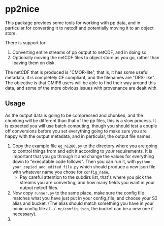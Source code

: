 # pp2nice

This package provides some tools for working with pp data, and in particular
for converting it to netcdf and potentially moving it to an object store.

There is support for

1. Converting entire streams of pp output to netCDF, and in doing so
2. Optionally moving the netCDF files to object store as you go, rather than leaving them on disk.

The netCDF that is produced is "CMOR-lite", that is, it has some useful metadata, it is completely
CF compliant, and the filenames are "DRS-like".  The objective is that CMIP6 users will be able to
find their way around this data, and some of the more obvious issues with provenance are dealt with.

## Usage

As the output data is going to be compressed and chunked, and the chunking will be different than
that of the pp files, this is a slow process. It is expected you will use batch computing, though
you should test a couple off conversions before you set everything going to make sure you are happy
with the output metadata, and in particular, the output file names.

1. Copy the example file `eg_n1280.py` to the directory where you are going to control things from and edit it according to _your_ requirements. It is important that you go through it and change the values for everything down to "executable code follows". Then you can run it, with
`python your_copied_and_edited_file.py` which should produce a new json file with whatever name you chose for `config_name`.
     - Pay careful attention to the subdirs list, that's where you pick the streams you are converting, and how many fields you want in your output netcdf files.
2. Now copy `runner.py` to the same place, make sure the config file matches what you have just put in your config_file, and choose your S3 alias and bucket. (The alias should match something you have in your minio config file at `~/.mc/config.json`, the bucket can be a new one if necessary).
3. 

